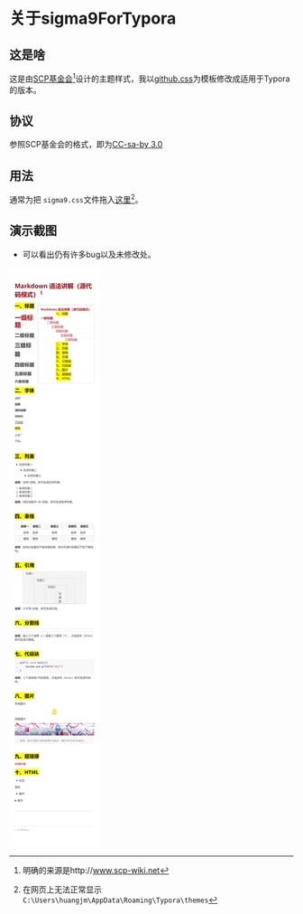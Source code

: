 # 关于sigma9ForTypora #

## 这是啥 ##

这是由[SCP基金会](http://scp-wiki-cn.wikidot.com/)[^cn]设计的主题样式，我以[github.css](https://github.com/typora/typora-default-themes/blob/master/themes/github.css)为模板修改成适用于Typora的版本。

## 协议 ##

参照SCP基金会的格式，即为[CC-sa-by 3.0](LICENSE.md)

## 用法 ##

通常为把 `sigma9.css`文件拖入[这里](C:\Users\huangjm\AppData\Roaming\Typora\themes)[^？]。

## 演示截图 ##

- 可以看出仍有许多bug以及未修改处。

![test](test.png)

[^cn]:明确的来源是http://www.scp-wiki.net

[^？]:在网页上无法正常显示`C:\Users\huangjm\AppData\Roaming\Typora\themes`


